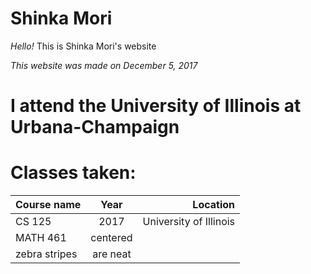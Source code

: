 # Shinka Mori
*Hello!*
This is Shinka Mori's website

*This website was made on December 5, 2017*

# I attend the University of Illinois at Urbana-Champaign

# Classes taken:
| Course name   | Year          | Location
| ------------- |:-------------:| -----:|
| CS 125        | 2017          | University of Illinois
| MATH 461      | centered      |  
| zebra stripes | are neat      |   


